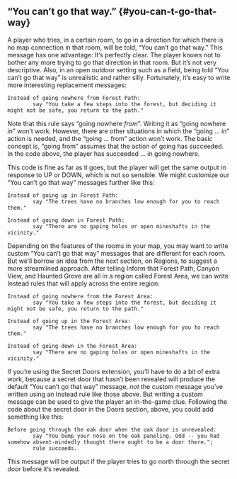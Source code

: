 ## “You can’t go that way.” {#you-can-t-go-that-way}

A player who tries, in a certain room, to go in a direction for which there is no map connection in that room, will be told, “You can’t go that way.” This message has one advantage: It’s perfectly clear. The player knows not to bother any more trying to go that direction in that room. But it’s not very descriptive. Also, in an open outdoor setting such as a field, being told “You can’t go that way” is unrealistic and rather silly. Fortunately, it’s easy to write more interesting replacement messages:

```inform7
Instead of going nowhere from Forest Path:
        say "You take a few steps into the forest, but deciding it might not be safe, you return to the path."
```

Note that this rule says “going nowhere _from_”. Writing it as “going nowhere _in_” won’t work. However, there are other situations in which the “going ... in” action is needed, and the “going ... from” action won’t work. The basic concept is, “going from” assumes that the action of going has succeeded. In the code above, the player has succeeded … in going nowhere.

This code is fine as far as it goes, but the player will get the same output in response to UP or DOWN, which is not so sensible. We might customize our “You can’t go that way” messages further like this:

```inform7
Instead of going up in Forest Path:
        say "The trees have no branches low enough for you to reach them."

Instead of going down in Forest Path:
        say "There are no gaping holes or open mineshafts in the vicinity."
```

Depending on the features of the rooms in your map, you may want to write custom “You can’t go that way” messages that are different for each room. But we’ll borrow an idea from the next section, on Regions, to suggest a more streamlined approach. After telling Inform that Forest Path, Canyon View, and Haunted Grove are all in a region called Forest Area, we can write Instead rules that will apply across the entire region:

```inform7
Instead of going nowhere from the Forest Area:
        say "You take a few steps into the forest, but deciding it might not be safe, you return to the path."

Instead of going up in the Forest Area:
        say "The trees have no branches low enough for you to reach them."

Instead of going down in the Forest Area:
        say "There are no gaping holes or open mineshafts in the vicinity."
```

If you’re using the Secret Doors extension, you’ll have to do a bit of extra work, because a secret door that hasn’t been revealed will produce the default “You can’t go that way” message, _not_ the custom message you’ve written using an Instead rule like those above. But writing a custom message can be used to give the player an in-the-game clue. Following the code about the secret door in the Doors section, above, you could add something like this:

```inform7
Before going through the oak door when the oak door is unrevealed:
        say "You bump your nose on the oak paneling. Odd -- you had somehow absent-mindedly thought there ought to be a door there.";
        rule succeeds.
```

This message will be output if the player tries to go north through the secret door before it’s revealed.
